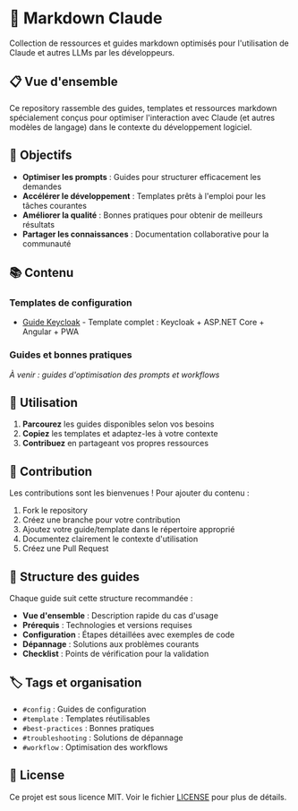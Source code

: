 # 🤖 Markdown Claude

Collection de ressources et guides markdown optimisés pour l'utilisation de Claude et autres LLMs par les développeurs.

## 📋 Vue d'ensemble

Ce repository rassemble des guides, templates et ressources markdown spécialement conçus pour optimiser l'interaction avec Claude (et autres modèles de langage) dans le contexte du développement logiciel.

## 🎯 Objectifs

- **Optimiser les prompts** : Guides pour structurer efficacement les demandes
- **Accélérer le développement** : Templates prêts à l'emploi pour les tâches courantes
- **Améliorer la qualité** : Bonnes pratiques pour obtenir de meilleurs résultats
- **Partager les connaissances** : Documentation collaborative pour la communauté

## 📚 Contenu

### Templates de configuration
- [Guide Keycloak](./templates/configuration/KEYCLOAK_CONFIG_GUIDE.md) - Template complet : Keycloak + ASP.NET Core + Angular + PWA

### Guides et bonnes pratiques
*À venir : guides d'optimisation des prompts et workflows*

## 🚀 Utilisation

1. **Parcourez** les guides disponibles selon vos besoins
2. **Copiez** les templates et adaptez-les à votre contexte
3. **Contribuez** en partageant vos propres ressources

## 🤝 Contribution

Les contributions sont les bienvenues ! Pour ajouter du contenu :

1. Fork le repository
2. Créez une branche pour votre contribution
3. Ajoutez votre guide/template dans le répertoire approprié
4. Documentez clairement le contexte d'utilisation
5. Créez une Pull Request

## 📖 Structure des guides

Chaque guide suit cette structure recommandée :
- **Vue d'ensemble** : Description rapide du cas d'usage
- **Prérequis** : Technologies et versions requises
- **Configuration** : Étapes détaillées avec exemples de code
- **Dépannage** : Solutions aux problèmes courants
- **Checklist** : Points de vérification pour la validation

## 🏷️ Tags et organisation

- `#config` : Guides de configuration
- `#template` : Templates réutilisables
- `#best-practices` : Bonnes pratiques
- `#troubleshooting` : Solutions de dépannage
- `#workflow` : Optimisation des workflows

## 📄 License

Ce projet est sous licence MIT. Voir le fichier [LICENSE](./LICENSE) pour plus de détails.
